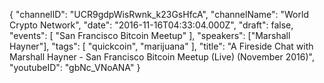 {
    "channelID": "UCR9gdpWisRwnk_k23GsHfcA",
    "channelName": "World Crypto Network",
    "date": "2016-11-16T04:33:04.000Z",
    "draft": false,
    "events": [
        "San Francisco Bitcoin Meetup"
    ],
    "speakers": ["Marshall Hayner"],
    "tags": [
        "quickcoin",
        "marijuana"
    ],
    "title": "A Fireside Chat with Marshall Hayner - San Francisco Bitcoin Meetup (Live) (November 2016)",
    "youtubeID": "gbNc_VNoANA"
}
